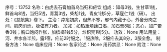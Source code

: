 序号：13752
名称：白虎去石膏加首乌当归和疟饮
组成：知母3钱，生甘草1钱，鲜首乌8钱，当归5钱，青蒿3钱，柴胡1钱，青皮1钱5分，草寇仁1钱（研）。
出处：《慈航集》卷下。
主治：瘁疟初病，但热不寒，邪气内藏于心，外舍分肉之间，肌肉消烁，脉弦有力者。
加减：如热重烦躁口渴，加石膏8钱；恶心，加广藿香3钱；胸口饱闷作胀，加槟榔1钱5分，炒枳壳1钱5分。
功效：None
用法用量：河、井水各半煎，露1宿，疟前2时服之。1服热除，2服疟去其8分，3服全愈。
制备方法：None
临床应用：None
各家论述：None
用药禁忌：None
附注：None

